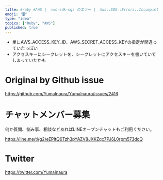 ```yaml
---
title: #ruby #AWS |  aws-sdk-sqs のエラー |  Aws::SQS::Errors::IncompleteSignatur
emoji: "🖥"
type: "idea"
topics: ["Ruby", "AWS"]
published: true
---
```


- 単にAWS_ACCESS_KEY_ID、AWS_SECRET_ACCESS_KEYの指定が間違っていたっぽい
- アクセスキーにシークレットを、シークレットにアクセスキーを書いていてしまっていたかも

# Original by Github issue

https://github.com/YumaInaura/YumaInaura/issues/2416








<!-- Update From Qiita API -->

# チャットメンバー募集


何か質問、悩み事、相談などあればLINEオープンチャットもご利用ください。

https://line.me/ti/g2/eEPltQ6Tzh3pYAZV8JXKZqc7PJ6L0rpm573dcQ





# Twitter


https://twitter.com/YumaInaura


<!-- Update From Qiita API -->


